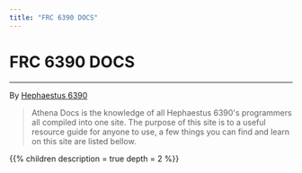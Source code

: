 ```yaml
---
title: "FRC 6390 DOCS"
---
```


# FRC 6390 DOCS
---
By [Hephaestus 6390](https://frc6390.ca)

> Athena Docs is the knowledge of all Hephaestus 6390's programmers all compiled into one site. The purpose of this site is to a useful resource guide for anyone to use, a few things you can find and learn on this site are listed bellow.

{{% children description = true depth = 2 %}}


